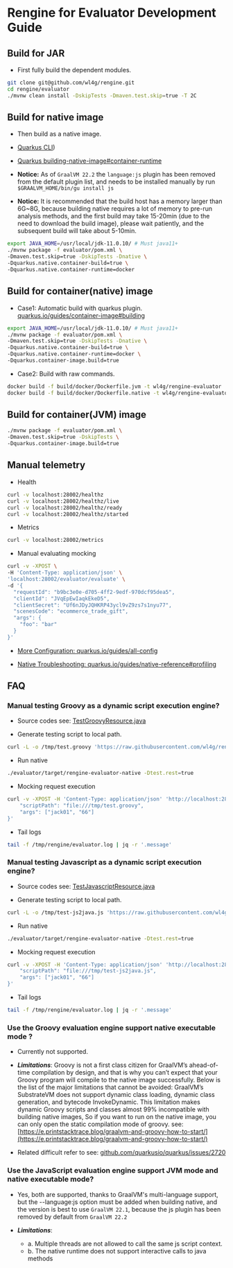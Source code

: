 # Rengine for Evaluator Development Guide

## Build for JAR

- First fully build the dependent modules.

```bash
git clone git@github.com/wl4g/rengine.git
cd rengine/evaluator
./mvnw clean install -DskipTests -Dmaven.test.skip=true -T 2C
```

## Build for native image

- Then build as a native image.

- [Quarkus CLI](https://quarkus.io/guides/cli-tooling))

- [Quarkus building-native-image#container-runtime](https://quarkus.io/guides/building-native-image#container-runtime)

- **Notice:** As of `GraalVM 22.2` the `language:js` plugin has been removed from the default plugin list, and needs to be installed manually by run `$GRAALVM_HOME/bin/gu install js`

- **Notice:** It is recommended that the build host has a memory larger than 6G~8G, because building native requires a lot of memory to pre-run analysis methods, and the first build may take 15-20min (due to the need to download the build image), please wait patiently, and the subsequent build will take about 5-10min.

```bash
export JAVA_HOME=/usr/local/jdk-11.0.10/ # Must java11+
./mvnw package -f evaluator/pom.xml \
-Dmaven.test.skip=true -DskipTests -Dnative \
-Dquarkus.native.container-build=true \
-Dquarkus.native.container-runtime=docker
```

## Build for container(native) image

- Case1: Automatic build with quarkus plugin. [quarkus.io/guides/container-image#building](https://quarkus.io/guides/container-image#building)

```bash
export JAVA_HOME=/usr/local/jdk-11.0.10/ # Must java11+
./mvnw package -f evaluator/pom.xml \
-Dmaven.test.skip=true -DskipTests -Dnative \
-Dquarkus.native.container-build=true \
-Dquarkus.native.container-runtime=docker \
-Dquarkus.container-image.build=true
```

- Case2: Build with raw commands.

```bash
docker build -f build/docker/Dockerfile.jvm -t wl4g/rengine-evaluator .
docker build -f build/docker/Dockerfile.native -t wl4g/rengine-evaluator .
```

## Build for container(JVM) image

```bash
./mvnw package -f evaluator/pom.xml \
-Dmaven.test.skip=true -DskipTests \
-Dquarkus.container-image.build=true
```

## Manual telemetry

- Health

```bash
curl -v localhost:28002/healthz
curl -v localhost:28002/healthz/live
curl -v localhost:28002/healthz/ready
curl -v localhost:28002/healthz/started
```

- Metrics

```bash
curl -v localhost:28002/metrics
```

- Manual evaluating mocking

```bash
curl -v -XPOST \
-H 'Content-Type: application/json' \
'localhost:28002/evaluator/evaluate' \
-d '{
  "requestId": "b9bc3e0e-d705-4ff2-9edf-970dcf95dea5",
  "clientId": "JVqEpEwIaqkEkeD5",
  "clientSecret": "Uf6nJDyJQHKRP43ycl9vZ9zs7s1nyu77",
  "scenesCode": "ecommerce_trade_gift",
  "args": {
    "foo": "bar"
  }
}'
```

- [More Configuration: quarkus.io/guides/all-config](https://quarkus.io/guides/all-config)

- [Native Troubleshooting: quarkus.io/guides/native-reference#profiling](https://quarkus.io/guides/native-reference#profiling)

## FAQ

### Manual testing Groovy as a dynamic script execution engine?

- Source codes see: [TestGroovyResource.java](src/main/java/com/wl4g/rengine/evaluator/rest/TestGroovyResource.java)

- Generate testing script to local path.

```bash
curl -L -o /tmp/test.groovy 'https://raw.githubusercontent.com/wl4g/rengine/master/evaluator/testdata/testscript/test.groovy'
```

- Run native

```bash
./evaluator/target/rengine-evaluator-native -Dtest.rest=true
```

- Mocking request execution

```bash
curl -v -XPOST -H 'Content-Type: application/json' 'http://localhost:28002/test/groovy/execution' -d '{
    "scriptPath": "file:///tmp/test.groovy",
    "args": ["jack01", "66"]
}'
```

- Tail logs

```bash
tail -f /tmp/rengine/evaluator.log | jq -r '.message'
```

### Manual testing Javascript as a dynamic script execution engine?

- Source codes see: [TestJavascriptResource.java](src/main/java/com/wl4g/rengine/evaluator/rest/TestJavascriptResource.java)

- Generate testing script to local path.

```bash
curl -L -o /tmp/test-js2java.js 'https://raw.githubusercontent.com/wl4g/rengine/master/evaluator/testdata/testscript/test-js2java.js'
```

- Run native

```bash
./evaluator/target/rengine-evaluator-native -Dtest.rest=true
```

- Mocking request execution

```bash
curl -v -XPOST -H 'Content-Type: application/json' 'http://localhost:28002/test/javascript/execution' -d '{
    "scriptPath": "file:///tmp/test-js2java.js",
    "args": ["jack01", "66"]
}'
```

- Tail logs

```bash
tail -f /tmp/rengine/evaluator.log | jq -r '.message'
```

### Use the Groovy evaluation engine support native executable mode ?

- Currently not supported.

- ***Limitations***: Groovy is not a first class citizen for GraalVM’s ahead-of-time compilation by design, and that is why you can’t expect that your Groovy program will compile to the native image successfully. Below is the list of the major limitations that cannot be avoided: GraalVM’s SubstrateVM does not support dynamic class loading, dynamic class generation, and bytecode InvokeDynamic. This limitation makes dynamic Groovy scripts and classes almost 99% incompatible with building native images, So if you want to run on the native image, you can only open the static compilation mode of groovy. see: [https://e.printstacktrace.blog/graalvm-and-groovy-how-to-start/](https://e.printstacktrace.blog/graalvm-and-groovy-how-to-start/)

- Related difficult refer to see: [github.com/quarkusio/quarkus/issues/2720](https://github.com/quarkusio/quarkus/issues/2720)


### Use the JavaScript evaluation engine support JVM mode and native executable mode?

- Yes, both are supported, thanks to GraalVM's multi-language support, but the --language:js option must be added when building native, and the version is best to use `GraalVM 22.1`, because the js plugin has been removed by default from `GraalVM 22.2`

- ***Limitations***:
  - a. Multiple threads are not allowed to call the same js script context.
  - b. The native runtime does not support interactive calls to java methods

